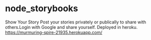 # node_storybooks
Show Your Story
Post your stories privately or publically to share with others.Login with Google and share yourself.
Deployed in heroku.
https://murmuring-spire-21935.herokuapp.com/
